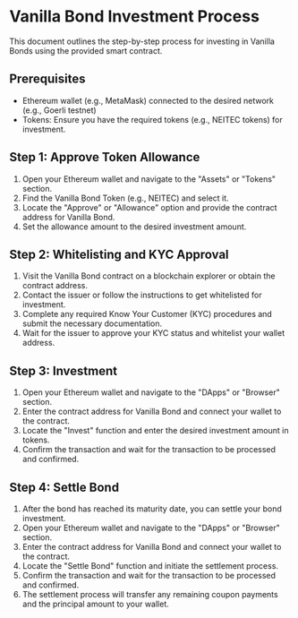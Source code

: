# Vanilla Bond Investment Process

This document outlines the step-by-step process for investing in Vanilla Bonds using the provided smart contract.

## Prerequisites

- Ethereum wallet (e.g., MetaMask) connected to the desired network (e.g., Goerli testnet)
- Tokens: Ensure you have the required tokens (e.g., NEITEC tokens) for investment.

## Step 1: Approve Token Allowance

1. Open your Ethereum wallet and navigate to the "Assets" or "Tokens" section.
2. Find the Vanilla Bond Token (e.g., NEITEC) and select it.
3. Locate the "Approve" or "Allowance" option and provide the contract address for Vanilla Bond.
4. Set the allowance amount to the desired investment amount.

## Step 2: Whitelisting and KYC Approval

1. Visit the Vanilla Bond contract on a blockchain explorer or obtain the contract address.
2. Contact the issuer or follow the instructions to get whitelisted for investment.
3. Complete any required Know Your Customer (KYC) procedures and submit the necessary documentation.
4. Wait for the issuer to approve your KYC status and whitelist your wallet address.

## Step 3: Investment

1. Open your Ethereum wallet and navigate to the "DApps" or "Browser" section.
2. Enter the contract address for Vanilla Bond and connect your wallet to the contract.
3. Locate the "Invest" function and enter the desired investment amount in tokens.
4. Confirm the transaction and wait for the transaction to be processed and confirmed.

## Step 4: Settle Bond

1. After the bond has reached its maturity date, you can settle your bond investment.
2. Open your Ethereum wallet and navigate to the "DApps" or "Browser" section.
3. Enter the contract address for Vanilla Bond and connect your wallet to the contract.
4. Locate the "Settle Bond" function and initiate the settlement process.
5. Confirm the transaction and wait for the transaction to be processed and confirmed.
6. The settlement process will transfer any remaining coupon payments and the principal amount to your wallet.



